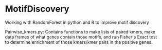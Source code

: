 # MotifDiscovery
Working with RandomForest in python and R to improve motif discovery

Pairwise_kmers.py: Contains functions to make lists of paired kmers, make data frames of what genes contain those motifs, and run Fisher's Exact test to determine enrichment of those kmers/kmer pairs in the positive genes. 
